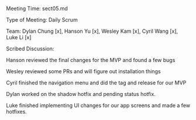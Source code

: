 Meeting Time: sect05.md

Type of Meeting: Daily Scrum

Team: Dylan Chung [x], Hanson Yu [x], Wesley Kam [x], Cyril Wang [x], Luke Li [x]

Scribed Discussion:

Hanson reviewed the final changes for the MVP and found a few bugs

Wesley reviewed some PRs and will figure out installation things

Cyril finished the navigation menu and did the tag and release for our MVP 

Dylan worked on the shadow hotfix and pending status hotfix.

Luke finished implementing UI changes for our app screens and made a few hotfixes.
